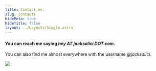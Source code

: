 ```yaml
---
title: Contact me.
slug: contacts
hideMeta: true
hideTitle: false
layout: ../Layouts/Single.astro
---
```

#### You can reach me saying _hey AT jacksalici DOT com_.

You can also find me almost everywhere with the username _@jacksalici_.

![](https://media.tenor.com/5IXjGOhnqTkAAAAM/ok-approved.gif)
